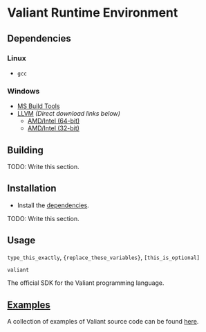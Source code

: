 # Valiant Runtime Environment

## Dependencies

### Linux
* `gcc`

### Windows
* [MS Build Tools](https://aka.ms/vs/17/release/vs_BuildTools.exe)
* [LLVM](https://github.com/llvm/llvm-project/releases) *(Direct download links below)*
  * [AMD/Intel (64-bit)](https://github.com/llvm/llvm-project/releases/download/llvmorg-20.1.0-rc1/LLVM-20.1.0-rc1-win64.exe)
  * [AMD/Intel (32-bit)](https://github.com/llvm/llvm-project/releases/download/llvmorg-20.1.0-rc1/LLVM-20.1.0-rc1-win32.exe)

## Building

TODO: Write this section.

## Installation

* Install the [dependencies](#dependencies).

TODO: Write this section.

## Usage

`type_this_exactly`, `{replace_these_variables}`, `[this_is_optional]`

```sh
valiant
```

The official SDK for the Valiant programming language.

## [Examples](https://github.com/voidvoxel/valiant-sdk/tree/main/examples)

A collection of examples of Valiant source code can be found [here](https://github.com/voidvoxel/valiant-sdk/tree/main/examples).
